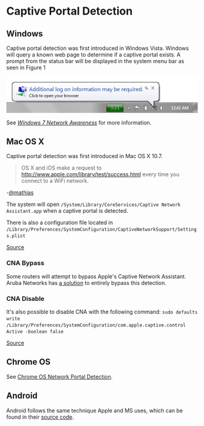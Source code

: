 # Captive Portal Detection

## Windows

Captive portal detection was first introduced in Windows Vista. Windows will
query a known web page to determine if a captive portal exists. A prompt from
the status bar will be displayed in the system menu bar as seen in Figure 1

![](external/windows.login.prompt.png)

See *[Windows 7 Network Awareness][winDetection]* for more information.

[winDetection]:http://blog.superuser.com/2011/05/16/windows-7-network-awareness/


## Mac OS X

Captive portal detection was first introduced in Mac OS X 10.7.

> OS X and iOS make a request to http://www.apple.com/library/test/success.html
> every time you connect to a WiFi network.

-[@mathias](https://twitter.com/mathias/status/144654218983243776)

The system will open `/System/Library/CoreServices/Captive Network Assistant.app`
when a captive portal is detected.

There is also a configuration file located in
`/Library/Preferences/SystemConfiguration/CaptiveNetworkSupport/Settings.plist`

[Source](http://apple.stackexchange.com/q/45418)

### CNA Bypass

Some routers will attempt to bypass Apple's Captive Network Assistant. Aruba
Networks has [a solution][cnaBypass] to entirely bypass this detection.

[cnaBypass]:external/Amigopod-CNA-bypass-AppNote.pdf

### CNA Disable

It's also possible to disable CNA with the following command:
`sudo defaults write /Library/Preferences/SystemConfiguration/com.apple.captive.control Active -boolean false`

[Source](http://ilostmynotes.blogspot.be/2012/09/disable-captive-network-support-in-os-x.html)

## Chrome OS

See [Chrome OS Network Portal Detection][chromeDetection].

[chromeDetection]:http://www.chromium.org/chromium-os/chromiumos-design-docs/network-portal-detection

## Android

Android follows the same technique Apple and MS uses, which can be found in their
[source code][androidSource].

[androidSource]:http://grepcode.com/file/repository.grepcode.com/java/ext/com.google.android/android/4.0.1_r1/android/net/wifi/WifiWatchdogStateMachine.java#WifiWatchdogStateMachine.isWalledGardenConnection%28%29
